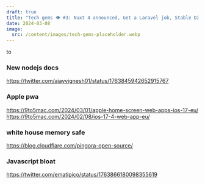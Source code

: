 ```yaml
---
draft: true
title: "Tech gems 👁️ #3: Nuxt 4 announced, Get a Laravel job, Stable Diffusion 3"
date: 2024-03-08
image:
  src: /content/images/tech-gems-placeholder.webp
---
```


to

<!-- more -->

### New nodejs docs
https://twitter.com/ajayvignesh01/status/1763845942652915767


### Apple pwa

https://9to5mac.com/2024/03/01/apple-home-screen-web-apps-ios-17-eu/
https://9to5mac.com/2024/02/08/ios-17-4-web-app-eu/

### white house memory safe

<RichLink href="https://www.whitehouse.gov/oncd/briefing-room/2024/02/26/press-release-technical-report/" title="white house" />

https://blog.cloudflare.com/pingora-open-source/

### Javascript bloat  

https://twitter.com/ematipico/status/1763866180098355619